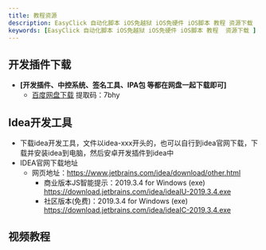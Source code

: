 ```yaml
---
title: 教程资源
description: EasyClick 自动化脚本 iOS免越狱 iOS免硬件 iOS脚本 教程 资源下载
keywords: [EasyClick 自动化脚本 iOS免越狱 iOS免硬件 iOS脚本 教程  资源下载 ]
---
```

## 开发插件下载
- **[开发插件、中控系统、签名工具、IPA包 等都在网盘一起下载即可]**
  - [百度网盘下载](https://pan.baidu.com/s/124sTYQAZkedgfnTv3iFTZg) 提取码：7bhy
  
## Idea开发工具
- 下载idea开发工具，文件以idea-xxx开头的，也可以自行到idea官网下载，下载并安装idea到电脑，然后安卓开发插件到idea中
- IDEA官网下载地址
  - 网页地址：https://www.jetbrains.com/idea/download/other.html
    - 商业版本JS智能提示：2019.3.4 for Windows (exe) https://download.jetbrains.com/idea/ideaIU-2019.3.4.exe
    - 社区版本(免费)：2019.3.4 for Windows (exe) https://download.jetbrains.com/idea/ideaIC-2019.3.4.exe


## 视频教程


